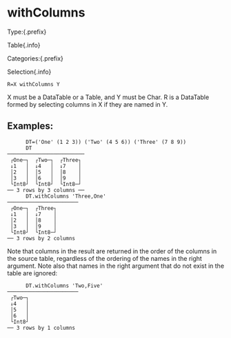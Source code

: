 # withColumns

Type:{.prefix}

Table{.info}

Categories:{.prefix}

Selection{.info}

~~~
R=X withColumns Y
~~~

X must be a DataTable or a Table, and Y must be Char. R is a DataTable formed by selecting columns
in X if they are named in Y.

## Examples:

~~~
      DT=('One' (1 2 3)) ('Two' (4 5 6)) ('Three' (7 8 9))
      DT
─────────────────────────
 ┌One─┐  ┌Two─┐  ┌Three┐
 ↓1   │  ↓4   │  ↓7    │
 │2   │  │5   │  │8    │
 │3   │  │6   │  │9    │
 └Int8┘  └Int8┘  └Int8─┘
── 3 rows by 3 columns ──
      DT.withColumns 'Three,One'
───────────────────────
 ┌One─┐  ┌Three┐
 ↓1   │  ↓7    │
 │2   │  │8    │
 │3   │  │9    │
 └Int8┘  └Int8─┘
── 3 rows by 2 columns
~~~

Note that columns in the result are returned in the order of the columns in the source table,
regardless of the ordering of the names in the right argument. Note also that names in the right
argument that do not exist in the table are ignored:

~~~
      DT.withColumns 'Two,Five'
───────────────────────
 ┌Two─┐
 ↓4   │
 │5   │
 │6   │
 └Int8┘
── 3 rows by 1 columns
~~~

